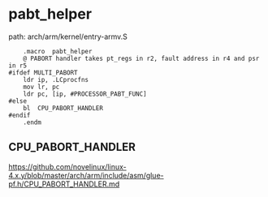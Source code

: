 pabt_helper
========================================

path: arch/arm/kernel/entry-armv.S
```
	.macro	pabt_helper
	@ PABORT handler takes pt_regs in r2, fault address in r4 and psr in r5
#ifdef MULTI_PABORT
	ldr	ip, .LCprocfns
	mov	lr, pc
	ldr	pc, [ip, #PROCESSOR_PABT_FUNC]
#else
	bl	CPU_PABORT_HANDLER
#endif
	.endm
```

CPU_PABORT_HANDLER
----------------------------------------

https://github.com/novelinux/linux-4.x.y/blob/master/arch/arm/include/asm/glue-pf.h/CPU_PABORT_HANDLER.md
